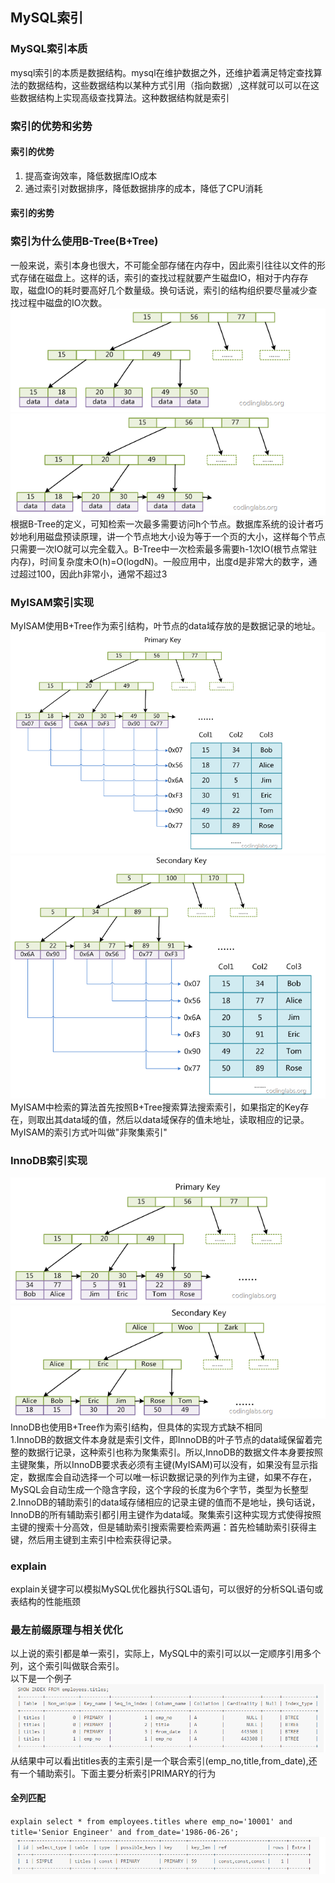 ## MySQL索引  
###  MySQL索引本质  
mysql索引的本质是数据结构。mysql在维护数据之外，还维护着满足特定查找算法的数据结构，这些数据结构以某种方式引用（指向数据）,这样就可以可以在这些数据结构上实现高级查找算法。这种数据结构就是索引  
### 索引的优势和劣势    
#### 索引的优势  
1. 提高查询效率，降低数据库IO成本  
2. 通过索引对数据排序，降低数据排序的成本，降低了CPU消耗  
#### 索引的劣势  

### 索引为什么使用B-Tree(B+Tree)  
一般来说，索引本身也很大，不可能全部存储在内存中，因此索引往往以文件的形式存储在磁盘上。这样的话，索引的查找过程就要产生磁盘IO，相对于内存存取，磁盘IO的耗时要高好几个数量级。换句话说，索引的结构组织要尽量减少查找过程中磁盘的IO次数。  
![title](https://raw.githubusercontent.com/liujinxi931204/image/master/gitnote/2020/06/16/1592295546811-1592295546890.png)  
![title](https://raw.githubusercontent.com/liujinxi931204/image/master/gitnote/2020/06/16/1592295586485-1592295586488.png)  
根据B-Tree的定义，可知检索一次最多需要访问h个节点。数据库系统的设计者巧妙地利用磁盘预读原理，讲一个节点地大小设为等于一个页的大小，这样每个节点只需要一次IO就可以完全载入。B-Tree中一次检索最多需要h-1次IO(根节点常驻内存)，时间复杂度未O(h)=O(logdN)。一般应用中，出度d是非常大的数字，通过超过100，因此h非常小，通常不超过3  
### MyISAM索引实现  
MyISAM使用B+Tree作为索引结构，叶节点的data域存放的是数据记录的地址。  
![title](https://raw.githubusercontent.com/liujinxi931204/image/master/gitnote/2020/06/16/1592297292999-1592297293007.png)  
![title](https://raw.githubusercontent.com/liujinxi931204/image/master/gitnote/2020/06/16/1592297470994-1592297470996.png)  
MyISAM中检索的算法首先按照B+Tree搜索算法搜索索引，如果指定的Key存在，则取出其data域的值，然后以data域保存的值未地址，读取相应的记录。MyISAM的索引方式叶叫做"非聚集索引"  
### InnoDB索引实现  
![title](https://raw.githubusercontent.com/liujinxi931204/image/master/gitnote/2020/06/16/1592298857263-1592298857265.png)  
![title](https://raw.githubusercontent.com/liujinxi931204/image/master/gitnote/2020/06/16/1592298874655-1592298874657.png)  
InnoDB也使用B+Tree作为索引结构，但具体的实现方式缺不相同  
1.InnoDB的数据文件本身就是索引文件，即InnoDB的叶子节点的data域保留着完整的数据行记录，这种索引也称为聚集索引。所以,InnoDB的数据文件本身要按照主键聚集，所以InnoDB要求表必须有主键(MyISAM)可以没有，如果没有显示指定，数据库会自动选择一个可以唯一标识数据记录的列作为主键，如果不存在，MySQL会自动生成一个隐含字段，这个字段的长度为6个字节，类型为长整型  
2.InnoDB的辅助索引的data域存储相应的记录主键的值而不是地址，换句话说，InnoDB的所有辅助索引都引用主键作为data域。聚集索引这种实现方式使得按照主键的搜索十分高效，但是辅助索引搜索需要检索两遍：首先检辅助索引获得主键，然后用主键到主索引中检索获得记录。
### explain  
explain关键字可以模拟MySQL优化器执行SQL语句，可以很好的分析SQL语句或表结构的性能瓶颈  

### 最左前缀原理与相关优化  
以上说的索引都是单一索引，实际上，MySQL中的索引可以以一定顺序引用多个列，这个索引叫做联合索引。  
以下是一个例子  
![title](https://raw.githubusercontent.com/liujinxi931204/image/master/gitnote/2020/06/16/1592299728720-1592299728722.png)  
从结果中可以看出titles表的主索引是一个联合索引(emp_no,title,from_date),还有一个辅助索引。下面主要分析索引PRIMARY的行为  
#### 全列匹配  
`explain select * from employees.titles where emp_no='10001' and title='Senior Engineer' and from_date='1986-06-26';`    
![title](https://raw.githubusercontent.com/liujinxi931204/image/master/gitnote/2020/06/16/1592299973321-1592299973328.png)  




















































